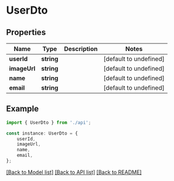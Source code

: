 # UserDto


## Properties

Name | Type | Description | Notes
------------ | ------------- | ------------- | -------------
**userId** | **string** |  | [default to undefined]
**imageUrl** | **string** |  | [default to undefined]
**name** | **string** |  | [default to undefined]
**email** | **string** |  | [default to undefined]

## Example

```typescript
import { UserDto } from './api';

const instance: UserDto = {
    userId,
    imageUrl,
    name,
    email,
};
```

[[Back to Model list]](../README.md#documentation-for-models) [[Back to API list]](../README.md#documentation-for-api-endpoints) [[Back to README]](../README.md)
